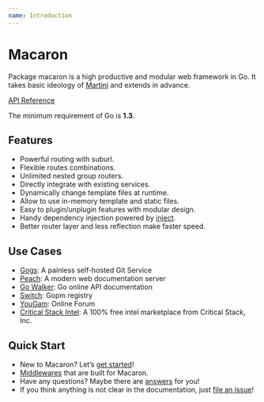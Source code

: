 ```yaml
---
name: Introduction
---
```


# Macaron

Package macaron is a high productive and modular web framework in Go. It takes basic ideology of [Martini](https://github.com/go-martini/martini) and extends in advance.

[API Reference](https://gowalker.org/github.com/Unknwon/macaron)

The minimum requirement of Go is **1.3**.

## Features

- Powerful routing with suburl.
- Flexible routes combinations.
- Unlimited nested group routers.
- Directly integrate with existing services.
- Dynamically change template files at runtime.
- Allow to use in-memory template and static files.
- Easy to plugin/unplugin features with modular design.
- Handy dependency injection powered by [inject](https://github.com/codegangsta/inject).
- Better router layer and less reflection make faster speed.

## Use Cases

- [Gogs](http://gogs.io): A painless self-hosted Git Service
- [Peach](http://peachdocs.org): A modern web documentation server
- [Go Walker](https://gowalker.org): Go online API documentation
- [Switch](http://gopm.io): Gopm registry
- [YouGam](http://yougam.com): Online Forum
- [Critical Stack Intel](https://intel.criticalstack.com/): A 100% free intel marketplace from Critical Stack, Inc.

## Quick Start

- New to Macaron? Let’s [get started](/docs/intro/getting_started)!
- [Middlewares](/docs/middlewares) that are built for Macaron.
- Have any questions? Maybe there are [answers](/docs/faqs) for you!
- If you think anything is not clear in the documentation, just [file an issue](https://github.com/macaron-contrib/docs/issues)!
